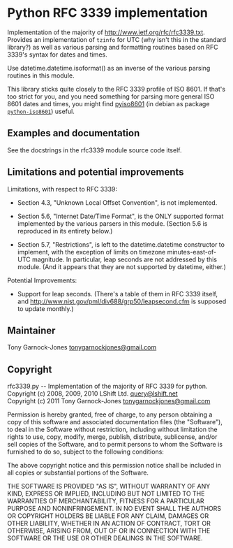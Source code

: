 # Python RFC 3339 implementation

Implementation of the majority of
<http://www.ietf.org/rfc/rfc3339.txt>. Provides an implementation of
`tzinfo` for UTC (why isn't this in the standard library?) as well as
various parsing and formatting routines based on RFC 3339's syntax for
dates and times.

Use datetime.datetime.isoformat() as an inverse of the various parsing
routines in this module.

This library sticks quite closely to the RFC 3339 profile of ISO
8601. If that's too strict for you, and you need something for parsing
more general ISO 8601 dates and times, you might find
[pyiso8601](http://code.google.com/p/pyiso8601/) (in debian as package
[`python-iso8601`](http://packages.debian.org/search?keywords=python-iso8601))
useful.

## Examples and documentation

See the docstrings in the rfc3339 module source code itself.

## Limitations and potential improvements

Limitations, with respect to RFC 3339:

 - Section 4.3, "Unknown Local Offset Convention", is not implemented.

 - Section 5.6, "Internet Date/Time Format", is the ONLY supported format
   implemented by the various parsers in this module. (Section 5.6 is
   reproduced in its entirety below.)

 - Section 5.7, "Restrictions", is left to the datetime.datetime constructor
   to implement, with the exception of limits on timezone
   minutes-east-of-UTC magnitude. In particular, leap seconds are not
   addressed by this module. (And it appears that they are not supported
   by datetime, either.)

Potential Improvements:

 - Support for leap seconds. (There's a table of them in RFC 3339
   itself, and <http://www.nist.gov/pml/div688/grp50/leapsecond.cfm>
   <!-- used to be http://tf.nist.gov/pubs/bulletin/leapsecond.htm -->
   is supposed to update monthly.)

## Maintainer

Tony Garnock-Jones <tonygarnockjones@gmail.com>

## Copyright

rfc3339.py -- Implementation of the majority of RFC 3339 for python.  
Copyright (c) 2008, 2009, 2010 LShift Ltd. <query@lshift.net>  
Copyright (c) 2011 Tony Garnock-Jones <tonygarnockjones@gmail.com>

Permission is hereby granted, free of charge, to any person obtaining a copy
of this software and associated documentation files (the "Software"), to deal
in the Software without restriction, including without limitation the rights
to use, copy, modify, merge, publish, distribute, sublicense, and/or sell
copies of the Software, and to permit persons to whom the Software is
furnished to do so, subject to the following conditions:

The above copyright notice and this permission notice shall be included in
all copies or substantial portions of the Software.

THE SOFTWARE IS PROVIDED "AS IS", WITHOUT WARRANTY OF ANY KIND, EXPRESS OR
IMPLIED, INCLUDING BUT NOT LIMITED TO THE WARRANTIES OF MERCHANTABILITY,
FITNESS FOR A PARTICULAR PURPOSE AND NONINFRINGEMENT. IN NO EVENT SHALL THE
AUTHORS OR COPYRIGHT HOLDERS BE LIABLE FOR ANY CLAIM, DAMAGES OR OTHER
LIABILITY, WHETHER IN AN ACTION OF CONTRACT, TORT OR OTHERWISE, ARISING FROM,
OUT OF OR IN CONNECTION WITH THE SOFTWARE OR THE USE OR OTHER DEALINGS IN
THE SOFTWARE.
